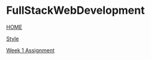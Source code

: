 # FullStackWebDevelopment

[HOME](https://github.com/JiYangE/FullStackWebDevelopment/wiki)

  [Style](https://github.com/JiYangE/FullStackWebDevelopment/wiki/Style)

[Week 1 Assignment](https://github.com/JiYangE/FullStackWebDevelopment/tree/master/HTML_CSS_JS)
